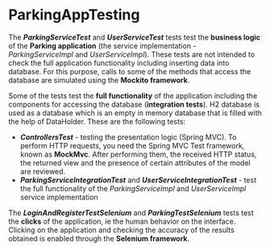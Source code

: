 # ParkingAppTesting


The ***ParkingServiceTest*** and ***UserServiceTest*** tests test the **business logic** of the **Parking application** (the service implementation - *ParkingServiceImpl* and *UserServiceImpl*). 
These tests are not intended to check the full application functionality including inserting data into database.
For this purpose, calls to some of the methods that access the database are simulated using the **Mockito framework**.

Some of the tests test the **full functionality** of the application including the components for accessing the database 
(**integration tests**). H2 database is used as a database which is an empty in memory database that is filled with the help of DataHolder.
These are the following tests:

- ***ControllersTest*** - testing the presentation logic (Spring MVC). To perform HTTP requests, you need the Spring MVC Test framework, known as **MockMvc**. 
After performing them, the received HTTP status, the returned view and the presence of certain attributes of the model are reviewed.
- ***ParkingServiceIntegrationTest*** and ***UserServiceIntegrationTest*** - test the full functionality of the *ParkingServiceImpl* and *UserServiceImpl* service implementation


The ***LoginAndRegisterTestSelenium*** and ***ParkingTestSelenium*** tests test the **clicks** of the application, ie the human behavior on the interface. 
Clicking on the application and checking the accuracy of the results obtained is enabled through the **Selenium framework**.
